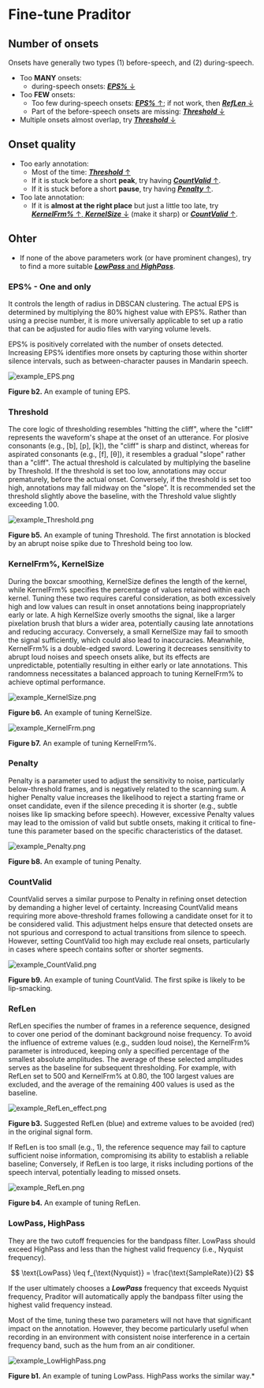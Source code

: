 # Fine-tune Praditor

## Number of onsets
Onsets have generally two types (1) before-speech, and (2) during-speech.

- Too **MANY** onsets: 
  - during-speech onsets: [**_EPS%_** ↓](#eps---one-and-only)
- Too **FEW** onsets:
  - Too few during-speech onsets: [**_EPS%_** ↑](#eps---one-and-only); if not work, then [**_RefLen_** ↓](#reflen)
  - Part of the before-speech onsets are missing: [**_Threshold_** ↓](#threshold)
- Multiple onsets almost overlap, try [**_Threshold_** ↓](#threshold)

## Onset quality
- Too early annotation: 
  - Most of the time: [**_Threshold_** ↑](#threshold)
  - If it is stuck before a short **peak**, try having [**_CountValid_** ↑](#countvalid).
  - If it is stuck before a short **pause**, try having [**_Penalty_** ↑](#penalty).
- Too late annotation:
  - If it is **almost at the right place** but just a little too late, try [**_KernelFrm%_** ↑, **_KernelSize_** ↓](#kernelfrm-kernelsize) (make it sharp)
or [**_CountValid_** ↑](#countvalid).



## Ohter

- If none of the above parameters work (or have prominent changes), try to find a more suitable [**_LowPass_** and **_HighPass_**](#lowpass-highpass).



### EPS% - One and only
It controls the length of radius in DBSCAN clustering. The actual EPS is determined by multiplying the 80% highest value with EPS%. Rather than using a precise number, it is more universally applicable to set up a ratio that can be adjusted for audio files with varying volume levels.  

EPS% is positively correlated with the number of onsets detected. Increasing EPS% identifies more onsets by capturing those within shorter silence intervals, such as between-character pauses in Mandarin speech.  


![example_EPS.png](../instructions/example_EPS.png)

  
**Figure b2.** An example of tuning EPS.


### Threshold
The core logic of thresholding resembles "hitting the cliff", where the "cliff" represents the waveform's shape at the onset of an utterance. For plosive consonants (e.g., [b], [p], [k]), the "cliff" is sharp and distinct, whereas for aspirated consonants (e.g., [f], [θ]), it resembles a gradual "slope" rather than a "cliff". The actual threshold is calculated by multiplying the baseline by Threshold. If the threshold is set too low, annotations may occur prematurely, before the actual onset. Conversely, if the threshold is set too high, annotations may fall midway on the "slope". It is recommended set the threshold slightly above the baseline, with the Threshold value slightly exceeding 1.00.  

![example_Threshold.png](../instructions/example_Threshold.png)

**Figure b5.** An example of tuning Threshold. The first annotation is blocked by an abrupt noise spike due to Threshold being too low.




### KernelFrm%, KernelSize
During the boxcar smoothing, KernelSize defines the length of the kernel, while KernelFrm% specifies the percentage of values retained within each kernel. Tuning these two requires careful consideration, as both excessively high and low values can result in onset annotations being inappropriately early or late. A high KernelSize overly smooths the signal, like a larger pixelation brush that blurs a wider area, potentially causing late annotations and reducing accuracy. Conversely, a small KernelSize may fail to smooth the signal sufficiently, which could also lead to inaccuracies. Meanwhile, KernelFrm% is a double-edged sword. Lowering it decreases sensitivity to abrupt loud noises and speech onsets alike, but its effects are unpredictable, potentially resulting in either early or late annotations. This randomness necessitates a balanced approach to tuning KernelFrm% to achieve optimal performance.  


![example_KernelSize.png](../instructions/example_KernelSize.png)

**Figure b6.** An example of tuning KernelSize.


![example_KernelFrm.png](../instructions/example_KernelFrm.png)

**Figure b7.** An example of tuning KernelFrm%.



### Penalty
Penalty is a parameter used to adjust the sensitivity to noise, particularly below-threshold frames, and is negatively related to the scanning sum. A higher Penalty value increases the likelihood to reject a starting frame or onset candidate, even if the silence preceding it is shorter (e.g., subtle noises like lip smacking before speech). However, excessive Penalty values may lead to the omission of valid but subtle onsets, making it critical to fine-tune this parameter based on the specific characteristics of the dataset.  


![example_Penalty.png](../instructions/example_Penalty.png)

**Figure b8.** An example of tuning Penalty.


### CountValid
CountValid serves a similar purpose to Penalty in refining onset detection by demanding a higher level of certainty. Increasing CountValid means requiring more above-threshold frames following a candidate onset for it to be considered valid. This adjustment helps ensure that detected onsets are not spurious and correspond to actual transitions from silence to speech. However, setting CountValid too high may exclude real onsets, particularly in cases where speech contains softer or shorter segments.  

![example_CountValid.png](../instructions/example_CountValid.png)
 
**Figure b9.** An example of tuning CountValid. The first spike is likely to be lip-smacking.




### RefLen
RefLen specifies the number of frames in a reference sequence, designed to cover one period of the dominant background noise frequency. To avoid the influence of extreme values (e.g., sudden loud noise), the KernelFrm% parameter is introduced, keeping only a specified percentage of the smallest absolute amplitudes. The average of these selected amplitudes serves as the baseline for subsequent thresholding. For example, with RefLen set to 500 and KernelFrm% at 0.80, the 100 largest values are excluded, and the average of the remaining 400 values is used as the baseline.  

![example_RefLen_effect.png](../instructions/example_RefLen_effect.png)

**Figure b3.** Suggested RefLen (blue) and extreme values to be avoided (red) in the original signal form.

If RefLen is too small (e.g., 1), the reference sequence may fail to capture sufficient noise information, compromising its ability to establish a reliable baseline; Conversely, if RefLen is too large, it risks including portions of the speech interval, potentially leading to missed onsets.  


![example_RefLen.png](../instructions/example_RefLen.png)

**Figure b4.** An example of tuning RefLen.



### LowPass, HighPass
They are the two cutoff frequencies for the bandpass filter. LowPass should exceed HighPass and less than the highest valid frequency (i.e., Nyquist frequency).  

$$
\text{LowPass} \leq f_{\text{Nyquist}} = \frac{\text{SampleRate}}{2}
$$


If the user ultimately chooses a **_LowPass_** frequency that exceeds Nyquist frequency, Praditor will automatically apply the bandpass filter using the highest valid frequency instead.  

Most of the time, tuning these two parameters will not have that significant impact on the annotation. However, they become particularly useful when recording in an environment with consistent noise interference in a certain frequency band, such as the hum from an air conditioner.  


![example_LowHighPass.png](../instructions/example_LowHighPass.png)
 
**Figure b1.** An example of tuning LowPass. HighPass works the similar way.*



